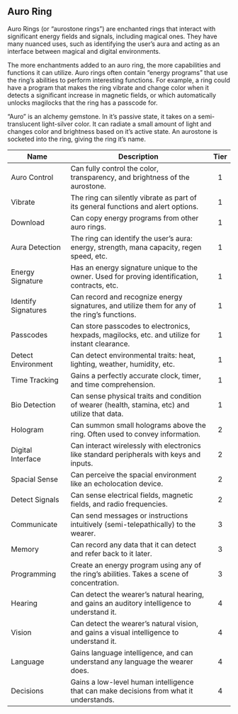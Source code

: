 ## Auro Ring

Auro Rings (or “aurostone rings”) are enchanted rings that interact with significant energy fields and signals, including magical ones. They have many nuanced uses, such as identifying the user’s aura and acting as an interface between magical and digital environments.

The more enchantments added to an auro ring, the more capabilities and functions it can utilize. Auro rings often contain “energy programs” that use the ring’s abilities to perform interesting functions. For example, a ring could have a program that makes the ring vibrate and change color when it detects a significant increase in magnetic fields, or which automatically unlocks magilocks that the ring has a passcode for.

“Auro” is an alchemy gemstone. In it’s passive state, it takes on a semi-translucent light-silver color. It can radiate a small amount of light and changes color and brightness based on it’s active state. An aurostone is socketed into the ring, giving the ring it’s name.

 **Name**            | **Description**                                                                                 | **Tier** 
---------------------|-------------------------------------------------------------------------------------------------|:--------:
 Auro Control        | Can fully control the color, transparency, and brightness of the aurostone.                     | 1        
 Vibrate             | The ring can silently vibrate as part of its general functions and alert options.               | 1        
 Download            | Can copy energy programs from other auro rings.                                                 | 1        
 Aura Detection      | The ring can identify the user’s aura: energy, strength, mana capacity, regen speed, etc.       | 1        
 Energy Signature    | Has an energy signature unique to the owner. Used for proving identification, contracts, etc.   | 1        
 Identify Signatures | Can record and recognize energy signatures, and utilize them for any of the ring’s functions.   | 1        
 Passcodes           | Can store passcodes to electronics, hexpads, magilocks, etc. and utilize for instant clearance. | 1        
 Detect Environment  | Can detect environmental traits: heat, lighting, weather, humidity, etc.                        | 1        
 Time Tracking       | Gains a perfectly accurate clock, timer, and time comprehension.                                | 1        
 Bio Detection       | Can sense physical traits and condition of wearer (health, stamina, etc) and utilize that data. | 1        
 Hologram            | Can summon small holograms above the ring. Often used to convey information.                    | 2        
 Digital Interface   | Can interact wirelessly with electronics like standard peripherals with keys and inputs.        | 2        
 Spacial Sense       | Can perceive the spacial environment like an echolocation device.                               | 2        
 Detect Signals      | Can sense electrical fields, magnetic fields, and radio frequencies.                            | 2        
 Communicate         | Can send messages or instructions intuitively (semi-telepathically) to the wearer.              | 3        
 Memory              | Can record any data that it can detect and refer back to it later.                              | 3        
 Programming         | Create an energy program using any of the ring’s abilities. Takes a scene of concentration.     | 3        
 Hearing             | Can detect the wearer’s natural hearing, and gains an auditory intelligence to understand it.   | 4        
 Vision              | Can detect the wearer’s natural vision, and gains a visual intelligence to understand it.       | 4        
 Language            | Gains language intelligence, and can understand any language the wearer does.                   | 4        
 Decisions           | Gains a low-level human intelligence that can make decisions from what it understands.          | 4        
